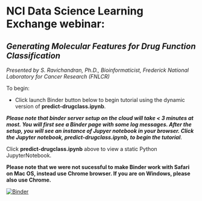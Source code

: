 # NCI Data Science Learning Exchange webinar: 
## *Generating Molecular Features for Drug Function Classification*
*Presented by S. Ravichandran, Ph.D., Bioinformaticist, Frederick National Laboratory for Cancer Research (FNLCR)*

To begin: 

* Click launch Binder button below to begin tutorial using the dynamic version of **predict-drugclass.ipynb**. 

***Please note that binder server setup on the cloud will take < 3 minutes at most. You will first see a Binder page with some log messages. After the setup, you will see an instance of Jupyer notebook in your browser. Click the Jupyter notebook, predict-drugclass.ipynb, to begin the tutorial***.

Click **predict-drugclass.ipynb** above to view a static Python JupyterNotebook.

**Please note that we were not sucessful to make Binder work with Safari on Mac OS, instead use Chrome browser. If you are on Windows, please also use Chrome.**

[![Binder](https://mybinder.org/badge_logo.svg)](https://mybinder.org/v2/gh/ravichas/ML-predict-drugclass/master)

